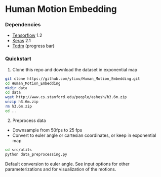 # Human Motion Embedding

### Dependencies

- [Tensorflow](https://www.tensorflow.org/) 1.2
- [Keras](https://keras.io/) 2.1
- [Tqdm](https://github.com/noamraph/tqdm) (progress bar)

### Quickstart

1. Clone this repo and download the dataset in exponential map

```bash
git clone https://github.com/ytixu/Human_Motion_Embedding.git
cd Human_Motion_Embedding
mkdir data
cd data
wget http://www.cs.stanford.edu/people/ashesh/h3.6m.zip
unzip h3.6m.zip
rm h3.6m.zip
cd ..
```

2. Preprocess data
- Downsample from 50fps to 25 fps
- Convert to euler angle or cartesian coordinates, or keep in exponential map
```bash
cd src/utils
python data_preprocessing.py
```
Default conversion to euler angle. See input options for other parameterizations and for visualization of the motions.